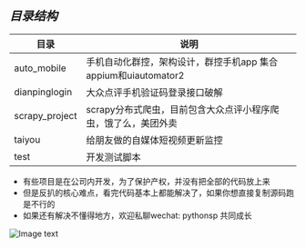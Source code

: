 ***目录结构***
--

|目录           |说明                                                       |
|--------------|-----------------------------------------------------------|
|auto_mobile   |手机自动化群控，架构设计，群控手机app 集合appium和uiautomator2   |
|dianpinglogin |大众点评手机验证码登录接口破解                                  |
|scrapy_project|scrapy分布式爬虫，目前包含大众点评小程序爬虫，饿了么，美团外卖     |
|taiyou　　　　 |给朋友做的自媒体短视频更新监控                                 |
|test　　　　　 |开发测试脚本                                                 |

- 有些项目是在公司内开发，为了保护产权，并没有把全部的代码放上来
- 但是反扒的核心难点，看完代码基本上都能解决了，如果你想直接复制源码跑是不行的
- 如果还有解决不懂得地方，欢迎私聊wechat: pythonsp 共同成长

![Image text](/home/dragon/Downloads/fufufuuf.jpg)
